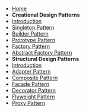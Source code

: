 - [<i class="fa-solid fa-house"></i> Home](/)
- **Creational Design Patterns**
- [Introduction](creational/)
- [Singleton Pattern](creational/singleton.md)
- [Builder Pattern](creational/builder.md)
- [Prototype Pattern](creational/prototype.md)
- [Factory Pattern](creational/factory.md)
- [Abstract Factory Pattern](creational/abstract_factory.md)
- **Structural Design Patterns**
- [Introduction](structural/)
- [Adapter Pattern](structural/adapter.md)
- [Composite Pattern](structural/composite.md)
- [Facade Pattern](structural/facade.md)
- [Decorator Pattern](structural/decorator.md)
- [Flyweight Pattern](structural/flyweight.md)
- [Proxy Pattern](structural/proxy.md)
